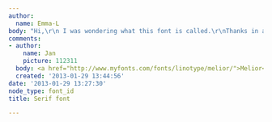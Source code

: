 ```yaml
---
author:
  name: Emma-L
body: "Hi,\r\n I was wondering what this font is called.\r\nThanks in advance.[img:sites/default/files/old-images/IMG_0251_5293.JPG]"
comments:
- author:
    name: Jan
    picture: 112311
  body: <a href="http://www.myfonts.com/fonts/linotype/melior/">Melior</a>.
  created: '2013-01-29 13:44:56'
date: '2013-01-29 13:27:30'
node_type: font_id
title: Serif font

---
```

